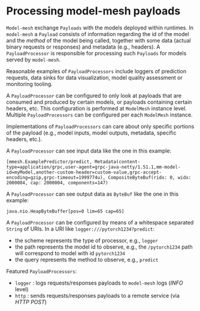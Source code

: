 Processing model-mesh payloads
=============================

`Model-mesh` exchange `Payloads` with the models deployed within runtimes.
In `model-mesh` a `Payload` consists of information regarding the id of the model and the _method_ of the model being called, together with some data (actual binary requests or responses) and metadata (e.g., headers).
A `PayloadProcessor` is responsible for processing such `Payloads` for models served by `model-mesh`.

Reasonable examples of `PayloadProcessors` include loggers of prediction requests, data sinks for data visualization, model quality assessment or monitoring tooling.

A `PayloadProcessor` can be configured to only look at payloads that are consumed and produced by certain models, or payloads containing certain headers, etc.
This configuration is performed at `ModelMesh` instance level.
Multiple `PayloadProcessors` can be configured per each `ModelMesh` instance.

Implementations of `PayloadProcessors` can care about only specific portions of the payload (e.g., model inputs, model outputs, metadata, specific headers, etc.).

A `PayloadProcessor` can see input data like the one in this example:
```text
[mmesh.ExamplePredictor/predict, Metadata(content-type=application/grpc,user-agent=grpc-java-netty/1.51.1,mm-model-id=myModel,another-custom-header=custom-value,grpc-accept-encoding=gzip,grpc-timeout=1999774u), CompositeByteBuf(ridx: 0, widx: 2000004, cap: 2000004, components=147)
```

A `PayloadProcessor` can see output data as `ByteBuf` like the one in this example:
```text
java.nio.HeapByteBuffer[pos=0 lim=65 cap=65]
```

A `PayloadProcessor` can be configured by means of a whitespace separated `String` of URIs.
In a URI like `logger:///pytorch1234?predict`: 
* the scheme represents the type of processor, e.g., `logger`
* the path represents the model id to observe, e.g., the `/pytorch1234` path will correspond to model with id `pytorch1234`
* the query represents the method to observe, e.g., `predict`

Featured `PayloadProcessors`:
* `logger` : logs requests/responses payloads  to `model-mesh` logs (_INFO_ level)
* `http` : sends requests/responses payloads to a remote service (via _HTTP POST_)